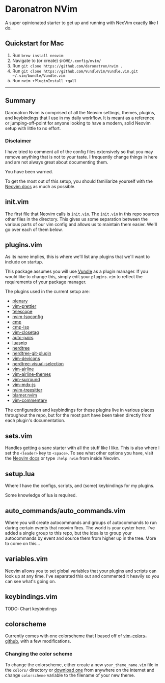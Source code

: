 # Daronatron NVim

A super opinionated starter to get up and running with NeoVim exactly like I do.

## Quickstart for Mac

1. Run `brew install neovim`
1. Navigate to (or create) `$HOME/.config/nvim/`
1. Run `git clone https://github.com/daronatron/nvim .`
1. Run `git clone https://github.com/VundleVim/Vundle.vim.git ~/.vim/bundle/Vundle.vim`
1. Run `nvim +PluginInstall +qall`

---

## Summary

Daronatron Nvim is comprised of all the Neovim settings, themes, plugins, and keybindings that
I use in my daily workflow. It is meant as a reference or jumping-off-point for anyone looking to
have a modern, solid Neovim setup with little to no effort.

### Disclaimer

I have tried to comment all of the config files extensively so that you may remove anything that is
not to your taste. I frequently change things in here and am not always great about documenting them.

You have been warned.

To get the most out of this setup, you should familiarize yourself with the [Neovim docs](https://neovim.io/doc/)
as much as possible.

## init.vim

The first file that Neovim calls is `init.vim`. The `init.vim` in this repo sources other files in the directory.
This gives us some separation between the various parts of our vim config and allows us to maintain them easier.
We'll go over each of them below.

## plugins.vim

As its name implies, this is where we'll list any plugins that we'll want to include on startup.

This package assumes you will use [Vundle](https://github.com/VundleVim/Vundle.vim) as a plugin manager.
If you would like to change this, simply edit your `plugins.vim` to reflect the requirements of your package manager.

The plugins used in the current setup are:

- [plenary](https://github.com/nvim-lua/plenary.nvim)
- [vim-prettier](https://github.com/prettier/vim-prettier)
- [telescope](https://github.com/nvim-telescope/telescope.nvim)
- [nvim-lspconfig](https://github.com/neovim/nvim-lspconfig)
- [cmp](https://github.com/hrsh7th/nvim-cmp)
- [cmp-lsp](https://github.com/hrsh7th/cmp-nvim-lsp)
- [vim-closetag](https://github.com/alvan/vim-closetag)
- [auto-pairs](https://github.com/jiangmiao/auto-pairs)
- [luasnip](https://github.com/L3MON4D3/LuaSnip)
- [nerdtree](https://github.com/preservim/nerdtree)
- [nerdtree-git-plugin](https://github.com/Xuyuanp/nerdtree-git-plugin)
- [vim-devicons](https://github.com/ryanoasis/vim-devicons)
- [nerdtree-visual-selection](https://github.com/PhilRunninger/nerdtree-visual-selection)
- [vim-airline](https://github.com/vim-airline/vim-airline)
- [vim-airline-themes](https://github.com/vim-airline/vim-airline-themes)
- [vim-surround](https://github.com/tpope/vim-surround)
- [vim-mdx-js](https://github.com/jxnblk/vim-mdx-js)
- [nvim-treesitter](https://github.com/nvim-treesitter/nvim-treesitter)
- [blamer.nvim](https://github.com/APZelos/blamer.nvim)
- [vim-commentary](https://github.com/tpope/vim-commentary)

The configuration and keybindings for these plugins live in various places throughout the repo,
but for the most part have been taken directly from each plugin's documentation.

## sets.vim

Handles getting a sane starter with all the stuff like I like. This is also where I set the `<leader>` key to `<space>`.
To see what other options you have, visit the [Neovim docs](https://neovim.io/doc/) or type `:help nvim` from inside Neovim.

## setup.lua

Where I have the configs, scripts, and (some) keybindings for my plugins.

Some knowledge of lua is required.

## auto_commands/auto_commands.vim

Where you will create autocommands and groups of autocommands to run during certain events that neovim fires. The world is your oyster here. I've added a single group to this repo, but the idea is to group your autocommands by event and source them from higher up in the tree. More to come on this...

## variables.vim

Neovim allows you to set global variables that your plugins and scripts can look up at any time. I've separated this out and commented it heavily so you can see what's going on.

## keybindings.vim

TODO: Chart keybindings

## colorscheme

Currently comes with one colorscheme that I based off of [vim-colors-github](https://vimcolorschemes.com/acarapetis/vim-colors-github), with a few modifications.

### Changing the color scheme

To change the colorscheme, either create a new `your_theme_name.vim` file in the `colors/` directory or [download one](https://vimcolorschemes.com) from anywhere on the internet and change `colorscheme` variable to the filename of your new theme.
